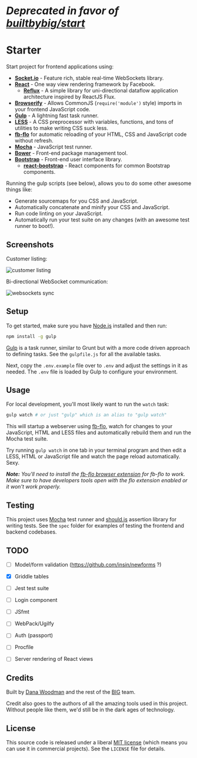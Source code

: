# *Deprecated in favor of [builtbybig/start](https://github.com/BuiltByBig/start)*

# Starter

Start project for frontend applications using:

- **[Socket.io][socket-io]** - Feature rich, stable real-time WebSockets library.
- **[React][react]** - One way view rendering framework by Facebook.
    - **[Reflux][reflux]** - A simple library for uni-directional dataflow application architecture inspired by ReactJS Flux.
- **[Browserify][browserify]** - Allows CommonJS (`require('module')` style) imports in your frontend JavaScript code.
- **[Gulp][gulp]** - A lightning fast task runner.
- **[LESS][less]** - A CSS preprocessor with variables, functions, and tons of utilities to make writing CSS suck less.
- **[fb-flo][fb-flo]** for automatic reloading of your HTML, CSS and JavaScript code without refresh.
- **[Mocha][mocha]** - JavaScript test runner.
- **[Bower][bower]** - Front-end package management tool.
- **[Bootstrap][bootstrap]** - Front-end user interface library.
    - **[react-bootstrap][react-bootstrap]** - React components for common Bootstrap components.

Running the gulp scripts (see below), allows you to do some other awesome things like:

- Generate sourcemaps for you CSS and JavaScript.
- Automatically concatenate and minify your CSS and JavaScript.
- Run code linting on your JavaScript.
- Automatically run your test suite on any changes (with an awesome test runner to boot!).

## Screenshots

Customer listing:

![customer listing](http://cl.ly/Z5ON/Screen%20Shot%202014-12-23%20at%208.46.45%20PM.png)

Bi-directional WebSocket communication:

![websockets sync](http://f.cl.ly/items/1c3b1X0T293D0u0D183z/Screen%20Recording%202015-01-03%20at%2007.51%20PM.gif)

## Setup

To get started, make sure you have [Node.js][node] installed and then run:

```bash
npm install -g gulp
```

[Gulp][gulp] is a task runner, similar to Grunt but with a more code driven approach to defining tasks. See the `gulpfile.js` for all the available tasks.

Next, copy the `.env.example` file over to `.env` and adjust the settings in it as needed. The `.env` file is loaded by Gulp to configure your environment.


## Usage

For local development, you'll most likely want to run the `watch` task:

```bash
gulp watch # or just "gulp" which is an alias to "gulp watch"
```

This will startup a webserver using [fb-flo][fb-flo], watch for changes to your JavaScript, HTML and LESS files and automatically rebuild them and run the Mocha test suite.

Try running `gulp watch` in one tab in your terminal program and then edit a LESS, HTML or JavaScript file and watch the page reload automatically. Sexy.

_**Note:** You'll need to install the [fb-flo browser extension][fb-flo-extension] for fb-flo to work. Make sure to have developers tools open with the flo extension enabled or it won't work properly._

## Testing

This project uses [Mocha][mocha] test runner and [should.js][should] assertion library for writing tests. See the `spec` folder for examples of testing the frontend and backend codebases.


## TODO

- [ ] Model/form validation (https://github.com/insin/newforms ?)
- [X] Griddle tables
- [ ] Jest test suite
- [ ] Login component
- [ ] JSfmt
- [ ] WebPack/Ugilfy
- [ ] Auth (passport)
- [ ] Procfile
- [ ] Server rendering of React views


## Credits

Built by [Dana Woodman][dana] and the rest of the [BIG][big] team.

Credit also goes to the authors of all the amazing tools used in this project. Without people like them, we'd still be in the dark ages of technology.


## License

This source code is released under a liberal [MIT license][mit] (which means you can use it in commercial projects). See the `LICENSE` file for details.

[browserify]: http://browserify.org/
[react]: http://facebook.github.io/react/
[reflux]: https://github.com/spoike/refluxjs
[dana]: http://danawoodman.com/
[big]: http://builtbybig.com/
[mit]: http://opensource.org/licenses/MIT
[less]: http://lesscss.org/
[node]: http://nodejs.org/
[mocha]: http://mochajs.org/
[should]: https://github.com/shouldjs/should.js
[gulp]: http://gulpjs.com
[fb-flo]: https://github.com/facebook/fb-flo
[bower]: http://bower.io/
[mocha]: http://mochajs.org/
[fb-flo-extension]: https://chrome.google.com/webstore/detail/ahkfhobdidabddlalamkkiafpipdfchp
[bootstrap]: http://getbootstrap.com
[react-bootstrap]: http://react-bootstrap.github.io
[socket-io]: http://socket.io/

